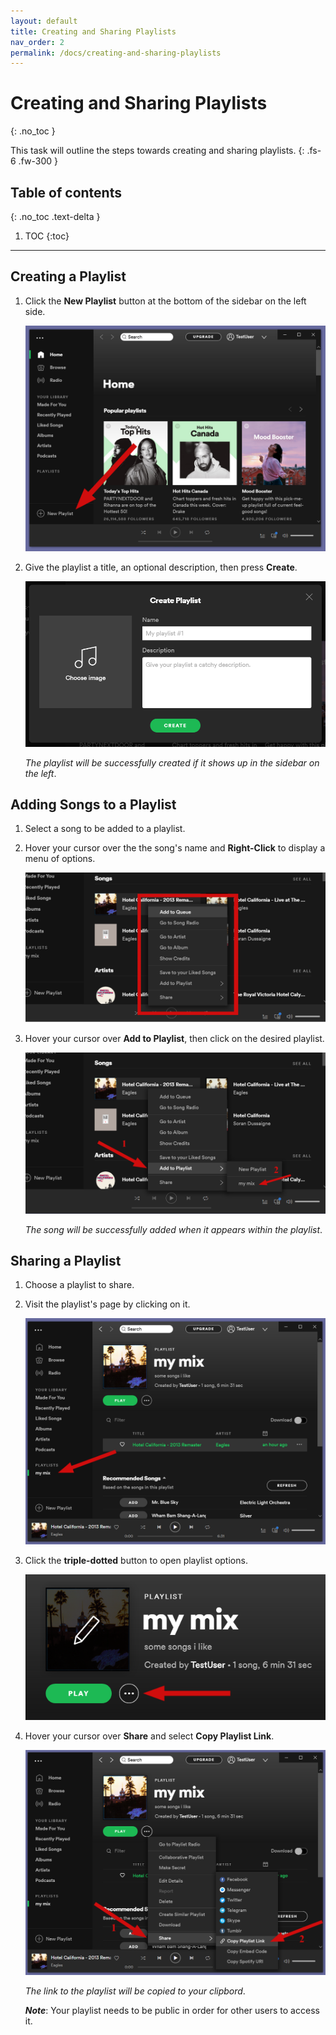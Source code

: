 ```yaml
---
layout: default
title: Creating and Sharing Playlists
nav_order: 2
permalink: /docs/creating-and-sharing-playlists
---
```


# Creating and Sharing Playlists
{: .no_toc }


This task will outline the steps towards creating and sharing playlists.
{: .fs-6 .fw-300 }

## Table of contents
{: .no_toc .text-delta }

1. TOC
{:toc}

---

## Creating a Playlist

1. Click the **New Playlist** button at the bottom of the sidebar on the left side.  

    ![NewPlaylist](https://github.com/kanmatthew/Matt-test-docs/blob/gh-pages/assets/images/pointing-to-playlist.png?raw=true "New Playlist Button")

2. Give the playlist a title, an optional description, then press **Create**.  

    ![CreatePlaylist](https://github.com/kanmatthew/Matt-test-docs/blob/gh-pages/assets/images/create-playlist.PNG?raw=true "Creating Playlist")

    _The playlist will be successfully created if it shows up in the sidebar on the left_.

## Adding Songs to a Playlist

1. Select a song to be added to a playlist.

2. Hover your cursor over the the song's name and **Right-Click** to display a menu of options.  

    ![SongOptions](https://github.com/kanmatthew/Matt-test-docs/blob/gh-pages/assets/images/song-menu.png?raw=true "Song Options")

3. Hover your cursor over **Add to Playlist**, then click on the desired playlist.  

    ![AddSong](https://github.com/kanmatthew/Matt-test-docs/blob/gh-pages/assets/images/add-song-to-playlist.png?raw=true "Adding to Playlist")

    _The song will be successfully added when it appears within the playlist_.

## Sharing a Playlist

1. Choose a playlist to share.

2. Visit the playlist's page by clicking on it.  

    ![PlaylistPage](https://github.com/kanmatthew/Matt-test-docs/blob/gh-pages/assets/images/playlist-page.png?raw=true "Playlist Page")

3. Click the **triple-dotted** button to open playlist options.  

    ![TripleDotButton](https://github.com/kanmatthew/Matt-test-docs/blob/gh-pages/assets/images/playlist-triple-dot-button.png?raw=true "Triple Dotted Button Location")

4. Hover your cursor over **Share** and select **Copy Playlist Link**.  

    ![ShareOptions](https://github.com/kanmatthew/Matt-test-docs/blob/gh-pages/assets/images/copy-playlist-link.png?raw=true "Sharing Options")

    _The link to the playlist will be copied to your clipbord_.

    **_Note_**: Your playlist needs to be public in order for other users to access it.
